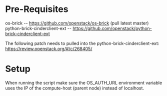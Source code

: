 Pre-Requisites
==============

os-brick -- https://github.com/openstack/os-brick (pull latest master)
python-brick-cinderclient-ext -- https://github.com/openstack/python-brick-cinderclient-ext

The following patch needs to pulled into the python-brick-cinderclient-ext:
https://review.openstack.org/#/c/268405/

Setup
=====

When running the script make sure the OS_AUTH_URL environment variable uses the
IP of the compute-host (parent node) instead of localhost.
